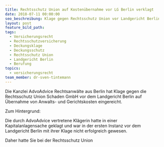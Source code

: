 ```yaml
---
title: Rechtsschutz Union auf Kostenübernahme vor LG Berlin verklagt
date: 2018-07-11 00:00:00
seo_beschreibung: Klage gegen Rechtsschutz Union vor Landgericht Berlin eingereicht
layout: post
feature_bild_path:
tags:
  - Versicherungsrecht
  - Rechtsschutzversicherung
  - Deckungsklage
  - Deckungsschutz
  - Rechtsschutz Union
  - Landgericht Berlin
  - Berufung
topics:
  - versicherungsrecht
team_member: dr-sven-tintemann
---
```


Die Kanzlei AdvoAdvice Rechtsanw&auml;lte aus Berlin hat Klage gegen die Rechtsschutz Union Schaden GmbH vor dem Landgericht Berlin auf &Uuml;bernahme von Anwalts- und Gerichtskosten eingereicht.

Zum Hintergrund:

Die durch AdvoAdvice vertretene Kl&auml;gerin hatte in einer Kapitalanlagensache geklagt und war in der ersten Instanz vor dem Landgericht Berlin mit ihrer Klage nicht erfolgreich gewesen.

Daher hatte Sie bei der Rechtsschutz Union